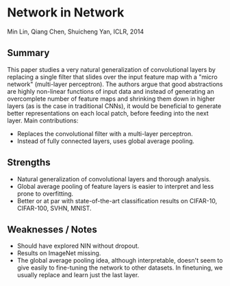 # Network in Network

Min Lin, Qiang Chen, Shuicheng Yan, ICLR, 2014

## Summary

This paper studies a very natural generalization of convolutional layers
by replacing a single filter that slides over the input feature map with
a "micro network" (multi-layer perceptron). The authors argue that good
abstractions are highly non-linear functions of input data and instead of
generating an overcomplete number of feature maps and shrinking them down
in higher layers (as is the case in traditional CNNs), it would be beneficial
to generate better representations on each local patch, before feeding into
the next layer. Main contributions:

- Replaces the convolutional filter with a multi-layer perceptron.
- Instead of fully connected layers, uses global average pooling.

## Strengths

- Natural generalization of convolutional layers and thorough analysis.
- Global average pooling of feature layers is easier to interpret and less prone to overfitting.
- Better or at par with state-of-the-art classification results on CIFAR-10, CIFAR-100, SVHN, MNIST.

## Weaknesses / Notes

- Should have explored NIN without dropout.
- Results on ImageNet missing.
- The global average pooling idea, although interpretable,
doesn't seem to give easily to fine-tuning the network to
other datasets. In finetuning, we usually replace and learn
just the last layer.